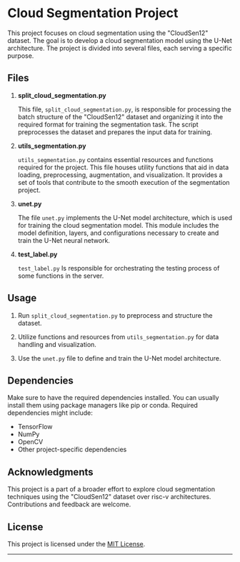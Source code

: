 # Cloud Segmentation Project

This project focuses on cloud segmentation using the "CloudSen12" dataset. The goal is to develop a cloud segmentation model using the U-Net architecture. The project is divided into several files, each serving a specific purpose.

## Files

1. **split_cloud_segmentation.py**

   This file, `split_cloud_segmentation.py`, is responsible for processing the batch structure of the "CloudSen12" dataset and organizing it into the required format for training the segmentation task. The script preprocesses the dataset and prepares the input data for training.

2. **utils_segmentation.py**

   `utils_segmentation.py` contains essential resources and functions required for the project. This file houses utility functions that aid in data loading, preprocessing, augmentation, and visualization. It provides a set of tools that contribute to the smooth execution of the segmentation project.

3. **unet.py**

   The file `unet.py` implements the U-Net model architecture, which is used for training the cloud segmentation model. This module includes the model definition, layers, and configurations necessary to create and train the U-Net neural network.

4. **test_label.py** 

   `test_label.py` Is responsible for orchestrating the testing process of some functions in the server.

## Usage

1. Run `split_cloud_segmentation.py` to preprocess and structure the dataset.

2. Utilize functions and resources from `utils_segmentation.py` for data handling and visualization.

3. Use the `unet.py` file to define and train the U-Net model architecture.



## Dependencies

Make sure to have the required dependencies installed. You can usually install them using package managers like pip or conda. Required dependencies might include:

- TensorFlow
- NumPy
- OpenCV
- Other project-specific dependencies

## Acknowledgments

This project is a part of a broader effort to explore cloud segmentation techniques using the "CloudSen12" dataset over risc-v architectures. Contributions and feedback are welcome.

## License

This project is licensed under the [MIT License](LICENSE).

---


